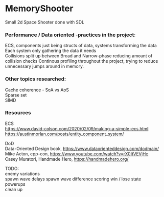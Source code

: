 # MemoryShooter
Small 2d Space Shooter done with SDL 

### Performance / Data oriented -practices in the project:   
ECS, components just being structs of data, systems transforming the data
Each system only gathering the data it needs  
Collisions split up between Broad and Narrow-phase reducing amount of collision checks 
Continous profiling throughout the project, trying to reduce unnecessary jumps around in memory.  
 
### Other topics researched:  
Cache coherence - SoA vs AoS  
Sparse set  
SIMD  

### Resources
ECS  
https://www.david-colson.com/2020/02/09/making-a-simple-ecs.html  
https://austinmorlan.com/posts/entity_component_system/  

DoD  
Data-Oriented Design book, https://www.dataorienteddesign.com/dodmain/  
Mike Acton, cpp-con, https://www.youtube.com/watch?v=rX0ItVEVjHc  
Casey Muratori, Handmade Hero, https://handmadehero.org/  

TODO:  
enemy variations  
spawn wave delays
spawn wave difference
scoring
win / lose state
powerups  
clean up
